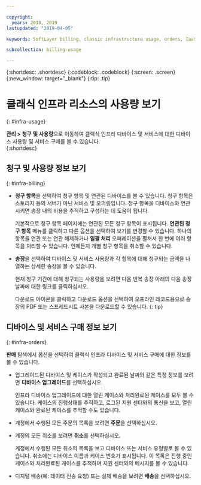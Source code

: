 ```yaml
---

copyright:
  years: 2018, 2019
lastupdated: "2019-04-05"

keywords: SoftLayer billing, classic infrastructure usage, orders, IaaS usage, invoice

subcollection: billing-usage

---
```


{:shortdesc: .shortdesc}
{:codeblock: .codeblock}
{:screen: .screen}
{:new_window: target="_blank"}
{:tip: .tip}


# 클래식 인프라 리소스의 사용량 보기
{: #infra-usage}

**관리 > 청구 및 사용량**으로 이동하여 클랙식 인프라 디바이스 및 서비스에 대한 디바이스 사용량 및 서비스 구매를 볼 수 있습니다.  
{:shortdesc}

## 청구 및 사용량 정보 보기
{: #infra-billing}

* **청구 항목**을 선택하여 청구 항목 및 연관된 디바이스를 볼 수 있습니다. 청구 항목은 스토리지 등의 서버가 아닌 서비스 및 오퍼링입니다. 청구 항목을 디바이스와 연관시키면 송장 내의 비용을 추적하고 구성하는 데 도움이 됩니다.

  기본적으로 청구 항목 페이지에는 연관된 모든 청구 항목이 표시됩니다. **연관된 청구 항목** 메뉴를 클릭하고 다른 옵션을 선택하여 보기를 변경할 수 있습니다. 하나의 항목을 연관 또는 연관 해제하거나 **일괄 처리** 오퍼레이션을 펼쳐서 한 번에 여러 항목을 처리할 수 있습니다. 언제든지 개별 청구 항목을 취소할 수 있습니다.
* **송장**을 선택하여 디바이스 및 서비스 사용량과 각 항목에 대해 청구되는 금액을 나열하는 상세한 송장을 볼 수 있습니다.

   현재 청구 기간에 대해 청구되는 사용량을 보려면 다음 반복 송장 아래의 다음 송장 날짜에 대한 링크를 클릭하십시오.

   다운로드 아이콘을 클릭하고 다운로드 옵션을 선택하여 오프라인 레코드용으로 송장의 PDF 또는 스프레드시트 사본을 다운로드할 수 있습니다.
   {: tip}

## 디바이스 및 서비스 구매 정보 보기
{: #infra-orders}

**판매** 탐색에서 옵션을 선택하여 클랙식 인프라 디바이스 및 서비스 구매에 대한 정보를 볼 수 있습니다.

* 업그레이드된 디바이스 및 케이스가 작성되고 완료된 날짜와 같은 특정 정보를 보려면 **디바이스 업그레이드**를 선택하십시오.

  인프라 디바이스 업그레이드에 대한 열린 케이스와 처리완료된 케이스를 모두 볼 수 있습니다. 케이스의 진행상태를 추적하고, 로그된 지원 센터와의 통신을 보고, 열린 케이스와 완료된 케이스를 추적할 수도 있습니다.
* 계정에서 수행된 모든 주문의 목록을 보려면 **주문**을 선택하십시오.
* 계정의 모든 취소를 보려면 **취소**를 선택하십시오.

  계정에서 수행된 모든 취소의 목록을 보고 디바이스 또는 서비스 유형별로 볼 수 있습니다. 취소에는 디바이스 이름과 케이스 번호가 표시됩니다. 이 목록은 진행 중인 케이스와 처리완료된 케이스를 추적하며 지원 센터와의 메시지를 볼 수 있습니다.  
* 디지털 배송(예: 데이터 전송 요청) 또는 실제 배송을 보려면 **배송**을 선택하십시오.
